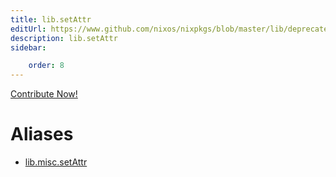 ```yaml
---
title: lib.setAttr
editUrl: https://www.github.com/nixos/nixpkgs/blob/master/lib/deprecated.nix#L197C13
description: lib.setAttr
sidebar:

    order: 8
---
```


<a href="https://www.github.com/nixos/nixpkgs/blob/master/lib/deprecated.nix#L197C13">Contribute Now!</a>


# Aliases

- [lib.misc.setAttr](reference/lib/misc/lib-misc-setAttr)


